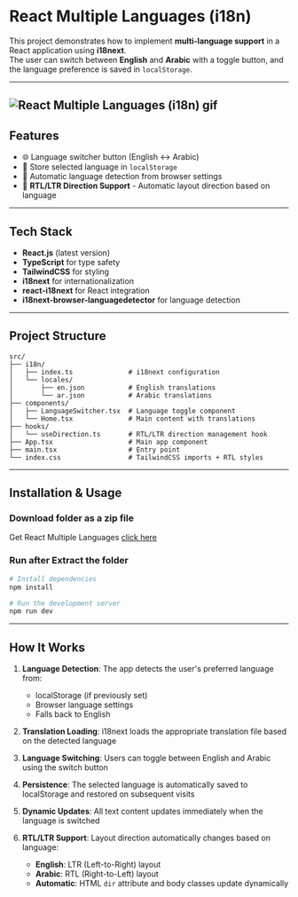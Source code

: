 # React Multiple Languages (i18n)

This project demonstrates how to implement **multi-language support** in a React application using **i18next**.  
The user can switch between **English** and **Arabic** with a toggle button, and the language preference is saved in `localStorage`.

---
![React Multiple Languages (i18n) gif](https://i.postimg.cc/2yth8Nnv/React-Multiple-Languagesi18n-ezgif-com-video-to-gif-converter.gif)
---

## Features
- 🌐 Language switcher button (English ↔ Arabic)
- 💾 Store selected language in `localStorage`
- 🔄 Automatic language detection from browser settings
- 🔄 **RTL/LTR Direction Support** - Automatic layout direction based on language

---

## Tech Stack
- **React.js** (latest version)
- **TypeScript** for type safety
- **TailwindCSS** for styling
- **i18next** for internationalization
- **react-i18next** for React integration
- **i18next-browser-languagedetector** for language detection

---

## Project Structure
```
src/
├── i18n/
│   ├── index.ts              # i18next configuration
│   └── locales/
│       ├── en.json           # English translations
│       └── ar.json           # Arabic translations
├── components/
│   ├── LanguageSwitcher.tsx  # Language toggle component
│   └── Home.tsx              # Main content with translations
├── hooks/
│   └── useDirection.ts       # RTL/LTR direction management hook
├── App.tsx                   # Main app component
├── main.tsx                  # Entry point
└── index.css                 # TailwindCSS imports + RTL styles
```

---

## Installation & Usage
### Download folder as a zip file
Get React Multiple Languages [click here](https://download-directory.github.io/?url=https%3A%2F%2Fgithub.com%2Fmahmoud-abu-attiya%2FReact.js-Learning-Playground%2Ftree%2Fmain%2Freact-multiple-languages)

### Run after Extract the folder

```bash
# Install dependencies
npm install

# Run the development server
npm run dev
```
---

## How It Works

1. **Language Detection**: The app detects the user's preferred language from:
   - localStorage (if previously set)
   - Browser language settings
   - Falls back to English

2. **Translation Loading**: i18next loads the appropriate translation file based on the detected language

3. **Language Switching**: Users can toggle between English and Arabic using the switch button

4. **Persistence**: The selected language is automatically saved to localStorage and restored on subsequent visits

5. **Dynamic Updates**: All text content updates immediately when the language is switched

6. **RTL/LTR Support**: Layout direction automatically changes based on language:
   - **English**: LTR (Left-to-Right) layout
   - **Arabic**: RTL (Right-to-Left) layout
   - **Automatic**: HTML `dir` attribute and body classes update dynamically
